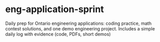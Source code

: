 # eng-application-sprint
Daily prep for Ontario engineering applications: coding practice, math contest solutions, and one demo engineering project. Includes a simple daily log with evidence (code, PDFs, short demos)
